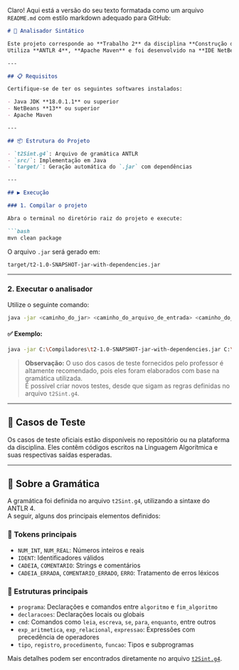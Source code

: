 Claro! Aqui está a versão do seu texto formatada como um arquivo `README.md` com estilo markdown adequado para GitHub:

```markdown
# 🧠 Analisador Sintático

Este projeto corresponde ao **Trabalho 2** da disciplina **Construção de Compiladores**, focado no desenvolvimento de um analisador sintático para a **Linguagem Algorítmica** (UFSCar/DC).  
Utiliza **ANTLR 4**, **Apache Maven** e foi desenvolvido na **IDE NetBeans**.

---

## 📋 Requisitos

Certifique-se de ter os seguintes softwares instalados:

- Java JDK **18.0.1.1** ou superior  
- NetBeans **13** ou superior  
- Apache Maven

---

## 📦 Estrutura do Projeto

- `t2Sint.g4`: Arquivo de gramática ANTLR  
- `src/`: Implementação em Java  
- `target/`: Geração automática do `.jar` com dependências

---

## ▶️ Execução

### 1. Compilar o projeto

Abra o terminal no diretório raiz do projeto e execute:

```bash
mvn clean package
```

O arquivo `.jar` será gerado em:

```
target/t2-1.0-SNAPSHOT-jar-with-dependencies.jar
```

---

### 2. Executar o analisador

Utilize o seguinte comando:

```bash
java -jar <caminho_do_jar> <caminho_do_arquivo_de_entrada> <caminho_do_arquivo_de_saida>
```

#### ✅ Exemplo:

```bash
java -jar C:\Compiladores\t2-1.0-SNAPSHOT-jar-with-dependencies.jar C:\Compiladores\teste.txt C:\Compiladores\saida.txt
```

> **Observação:** O uso dos casos de teste fornecidos pelo professor é altamente recomendado, pois eles foram elaborados com base na gramática utilizada.  
> É possível criar novos testes, desde que sigam as regras definidas no arquivo `t2Sint.g4`.

---

## 🧪 Casos de Teste

Os casos de teste oficiais estão disponíveis no repositório ou na plataforma da disciplina. Eles contêm códigos escritos na Linguagem Algorítmica e suas respectivas saídas esperadas.

---

## 🧬 Sobre a Gramática

A gramática foi definida no arquivo `t2Sint.g4`, utilizando a sintaxe do ANTLR 4.  
A seguir, alguns dos principais elementos definidos:

### 🔹 Tokens principais

- `NUM_INT`, `NUM_REAL`: Números inteiros e reais  
- `IDENT`: Identificadores válidos  
- `CADEIA`, `COMENTARIO`: Strings e comentários  
- `CADEIA_ERRADA`, `COMENTARIO_ERRADO`, `ERRO`: Tratamento de erros léxicos

### 🔸 Estruturas principais

- `programa`: Declarações e comandos entre `algoritmo` e `fim_algoritmo`  
- `declaracoes`: Declarações locais ou globais  
- `cmd`: Comandos como `leia`, `escreva`, `se`, `para`, `enquanto`, entre outros  
- `exp_aritmetica`, `exp_relacional`, `expressao`: Expressões com precedência de operadores  
- `tipo`, `registro`, `procedimento`, `funcao`: Tipos e subprogramas

Mais detalhes podem ser encontrados diretamente no arquivo [`t2Sint.g4`](./t2Sint.g4).


